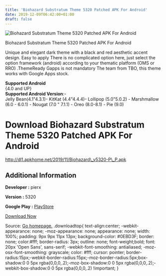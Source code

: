 ```yaml
---
title: 'Biohazard Substratum Theme 5320 Patched APK For Android'
date: 2019-12-09T06:42:00+01:00
draft: false
---
```


![Biohazard Substratum Theme 5320 Patched APK For Android](https://i0.wp.com/apkhome.net/wp-content/uploads/2019/11/Biohazard-Substratum-Theme-5320-Patched.png "Biohazard Substratum Theme 5320 Patched APK For Android")

  

Biohazard Substratum Theme 5320 Patched APK For Android

Unique and elegant dark theme with a black and red aesthetic accent design. Easy to apply There is no complicated option here, just select the option framework (android) according to your thematic platform (OMS or RRO) .ThemeReady Gapps is not mandatory The team from TBO, this theme works with Google Apps stock.

**Supported Android**  
{4.0 and UP}  
**Supported Android Version**:-  
Jelly Bean(4.1"4.3.1)- KitKat (4.4"4.4.4)- Lollipop (5.0"5.0.2) - Marshmallow (6.0 - 6.0.1) - Nougat (7.0 " 7.1.1) - Oreo (8.0-8.1) - Pie (9.0)

Download Biohazard Substratum Theme 5320 Patched APK For Android
================================================================

http://dl1.apkhome.net/2019/11/Biohazard\_v5320-P\_P.apk

Additional Information
----------------------

**Developer :** pierx

**Version :** 5320

**Google Play :** [PlayStore](https://play.google.com/store/apps/details?id=com.pierx.biohazard.theme)

  

[Download Now](https://store4app.co/post/biohazard-substratum-theme-5320-patched-apk-for-android_1574940112)

  
Source: [Go homepage.](https://store4app.co/post/biohazard-substratum-theme-5320-patched-apk-for-android_1574940112) .downloadtop{ text-align:center; -webkit-appearance: none; -moz-appearance: none; appearance: none; width: 100%; padding: 9px 9px 11px 13px; background-color: #0EBD3F; border: none; color:#fff; border-radius: 3px; outline: none; font-weight;bold; font: 20px 'Open Sans', sans-serif; -webkit-font-smoothing: antialiased; -moz-osx-font-smoothing: grayscale; color: #fff; cursor: pointer; border-radius:15px;-webkit-border-radius:15px;-moz-border-radius:5px;box-shadow:0 0 5px rgba(0,0,0,.2);-moz-box-shadow:0 0 5px rgba(0,0,0,.2);-webkit-box-shadow:0 0 5px rgba(0,0,0,.2) !important; }